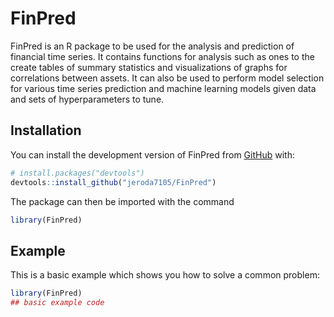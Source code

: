 
<!-- README.md is generated from README.Rmd. Please edit that file -->

# FinPred

<!-- badges: start -->
<!-- badges: end -->

FinPred is an R package to be used for the analysis and prediction of
financial time series. It contains functions for analysis such as ones
to the create tables of summary statistics and visualizations of graphs
for correlations between assets. It can also be used to perform model
selection for various time series prediction and machine learning models
given data and sets of hyperparameters to tune.

## Installation

You can install the development version of FinPred from
[GitHub](https://github.com/jeroda7105/FinPred) with:

``` r
# install.packages("devtools")
devtools::install_github("jeroda7105/FinPred")
```

The package can then be imported with the command

``` r
library(FinPred)
```

## Example

This is a basic example which shows you how to solve a common problem:

``` r
library(FinPred)
## basic example code
```
